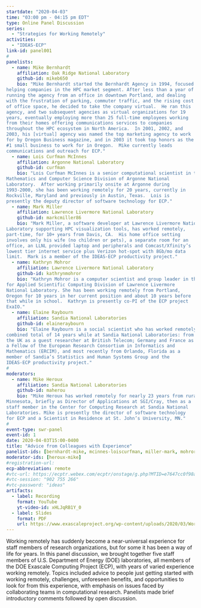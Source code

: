 ```yaml
---
startdate: "2020-04-03"
time: "03:00 pm - 04:15 pm EDT"
type: Online Panel Discussion
series:
  - "Strategies for Working Remotely"
activities:
  - "IDEAS-ECP"
link-id: panel001
#
panelists:
  - name: Mike Bernhardt
    affiliation: Oak Ridge National Laboratory
    github-id: mikeb650
    bio: "Mike Bernhardt started the Bernhardt Agency in 1994, focused on
helping companies in the HPC market segment. After less than a year of
running the agency from an office in downtown Portland, and dealing
with the frustration of parking, commuter traffic, and the rising cost
of office space, he decided to take the company virtual.  He ran this
agency, and two subsequent agencies as virtual organizations for 19
years, eventually employing more than 25 full-time employees working
from their homes offering communications services to companies
throughout the HPC ecosystem in North America.  In 2001, 2002, and
2003, his [virtual] agency was named the top marketing agency to work
for by Oregon Business magazine, and in 2003 it took top honors as the
#1 small business to work for in Oregon.  Mike currently leads
communications and outreach for ECP."
  - name: Lois Curfman McInnes
    affiliation: Argonne National Laboratory
    github-id: curfman
    bio: "Lois Curfman McInnes is a senior computational scientist in the
Mathematics and Computer Science Division of Argonne National
Laboratory.  After working primarily onsite at Argonne during
1993-2000, she has been working remotely for 20 years, currently in
Rockville, Maryland and previously in Austin, Texas.  Lois is
presently the deputy director of software technology for ECP."
  - name: Mark Miller
    affiliation: Lawrence Livermore National Laboratory
    github-id: markcmiller86
    bio: "Mark Miller, a software developer at Lawrence Livermore National
Laboratory supporting HPC visualization tools, has worked remotely,
part-time, for 10+ years from Davis, CA.  His home office setting
involves only his wife (no children or pets), a separate room for an
office, an LLNL provided laptop and peripherals and Comcast/Xfinity’s
lowest tier internet service plus Verizon hot-spot with 8Gb/mo data
limit.  Mark is a member of the IDEAS-ECP productivity project."
  - name: Kathryn Mohror
    affiliation: Lawrence Livermore National Laboratory
    github-id: kathrynmohror
    bio: "Kathryn Mohror is a computer scientist and group leader in the Center
for Applied Scientific Computing Division of Lawrence Livermore
National Laboratory. She has been working remotely from Portland,
Oregon for 10 years in her current position and about 10 years before
that while in school.  Kathryn is presently co-PI of the ECP project
ExaIO."
  - name: Elaine Raybourn
    affiliation: Sandia National Laboratories
    github-id: elaineraybourn
    bio: "Elaine Raybourn is a social scientist who has worked remotely for a
combined total of 14 years while at Sandia National Laboratories: from
the UK as a guest researcher at British Telecom; Germany and France as
a Fellow of the European Research Consortium in Informatics and
Mathematics (ERCIM), and most recently from Orlando, Florida as a
member of Sandia’s Statistics and Human Systems Group and the
IDEAS-ECP productivity project."
#
moderators:
  - name: Mike Heroux
    affiliation: Sandia National Laboratories
    github-id: maherou
    bio: "Mike Heroux has worked remotely for nearly 23 years from rural central
Minnesota, briefly as Director of Applications at SGI/Cray, then as a
staff member in the Center for Computing Research at Sandia National
Laboratories. Mike is presently the director of software technology
for ECP and a Scientist in Residence at St. John’s University, MN."
#
event-type: swr-panel
event-id: 1
date: 2020-04-03T15:00-0400
title: "Advice from Colleagues with Experience"
panelist-ids: [bernhardt-mike, mcinnes-loiscurfman, miller-mark, mohror-kathryn, raybourn-elaine]
moderator-ids: [heroux-mike]
#registration-url: 
ecp-abbreviation: remote
#vtc-url: https://ecptr.webex.com/ecptr/onstage/g.php?MTID=e7647cc0f98a8d0edacdd8e79f9c3b997
#vtc-session: "902 755 266"
#vtc-password: "ideas"
artifacts:
  - label: Recording
    format: YouTube
    yt-video-id: xHLJqRB1Y_0
  - label: Slides
    format: PDF
    url: https://www.exascaleproject.org/wp-content/uploads/2020/03/WorkingRemotelyPanel-2020-04-03-final21.pdf
---
```

Working remotely has suddenly become a near-universal experience for
staff members of research organizations, but for some it has been a
way of life for years.  In this panel discussion, we brought together
five staff members of U.S. Department of Energy (DOE) laboratories,
all members of the DOE Exascale Computing Project (ECP), with years of
varied experience working remotely.  Topics included advice to people
just getting started with working remotely, challenges, unforeseen
benefits, and opportunities to look for from this experience, with
emphasis on issues faced by collaborating teams in computational
research.  Panelists made brief introductory comments followed by open
discussion.

